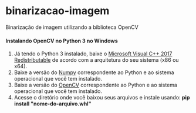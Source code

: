 # binarizacao-imagem

Binarização de imagem utilizando a biblioteca OpenCV

#### Instalando OpenCV no Python 3 no Windows

1. Já tendo o Python 3 instalado, baixe o [Microsoft Visual C++ 2017 Redistributable](https://support.microsoft.com/en-us/help/2977003/the-latest-supported-visual-c-downloads "Baixe o Microsoft Visual C++ 2017 Redistributable") de acordo com a arquitetura do seu sistema (x86 ou x64).
2. Baixe a versão do [Numpy](https://www.lfd.uci.edu/~gohlke/pythonlibs/#numpy "Baixe o Numpy") correspondente ao Python e ao sistema operacional que você tem instalado.
3. Baixe a versão do [OpenCV](https://www.lfd.uci.edu/~gohlke/pythonlibs/#opencv "Baixe o OpenCV") correspondente ao Python e ao sistema operacional que você tem instalado.
4. Acesse o diretório onde você baixou seus arquivos e instale usando: **pip install "nome-do-arquivo.whl"**
